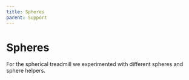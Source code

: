 ```yaml
---
title: Spheres
parent: Support
---
```


# Spheres

For the spherical treadmill we experimented with different spheres and sphere helpers.